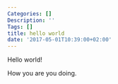 ```yaml
---
Categories: []
Description: ''
Tags: []
title: hello world
date: '2017-05-01T10:39:00+02:00'
---
```

Hello world!

How you are you doing. 
